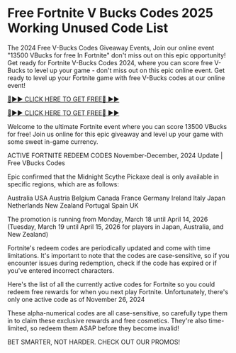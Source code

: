 # Free Fortnite V Bucks Codes 2025 Working Unused Code List

The 2024 Free V-Bucks Codes Giveaway Events, Join our online event "13500 VBucks for free In Fortnite" don't miss out on this epic opportunity! Get ready for Fortnite V-Bucks Codes 2024, where you can score free V-Bucks to level up your game - don't miss out on this epic online event. Get ready to level up your Fortnite game with free V-Bucks codes at our online event!

[🔴►► CLICK HERE TO GET FREE🔴 ►►](https://appbitly.com/free-Vbucks-Code)

[🔴►► CLICK HERE TO GET FREE🔴 ►►](https://appbitly.com/free-Vbucks-Code)

Welcome to the ultimate Fortnite event where you can score 13500 VBucks for free! Join us online for this epic giveaway and level up your game with some sweet in-game currency.

ACTIVE FORTNITE REDEEM CODES
November-December, 2024 Update | Free VBucks Codes

Epic confirmed that the Midnight Scythe Pickaxe deal is only available in specific regions, which are as follows:

Australia
USA
Austria
Belgium
Canada
France
Germany
Ireland
Italy
Japan
Netherlands
New Zealand
Portugal
Spain
UK

The promotion is running from Monday, March 18 until April 14, 2026 (Tuesday, March 19 until April 15, 2026 for players in Japan, Australia, and New Zealand)

Fortnite's redeem codes are periodically updated and come with time limitations. It's important to note that the codes are case-sensitive, so if you encounter issues during redemption, check if the code has expired or if you've entered incorrect characters.

Here's the list of all the currently active codes for Fortnite so you could redeem free rewards for when you next play Fortnite. Unfortunately, there's only one active code as of November 26, 2024

These alpha-numerical codes are all case-sensitive, so carefully type them in to claim these exclusive rewards and free cosmetics. They're also time-limited, so redeem them ASAP before they become invalid!

BET SMARTER, NOT HARDER. CHECK OUT OUR PROMOS!
